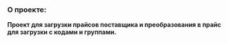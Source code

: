 ### О проекте: 

**Проект для загрузки прайсов поставщика и преобразования в прайс для загрузки с кодами и группами.**

